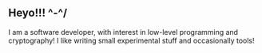 ## Heyo!!! ^-^/

I am a software developer, with interest in low-level programming and cryptography! I like writing small experimental stuff and occasionally tools!

